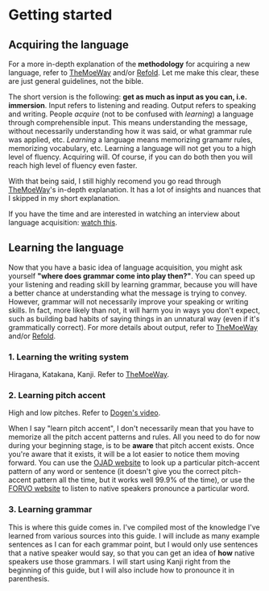 # Getting started

## Acquiring the language
For a more in-depth explanation of the **methodology** for acquiring a new language, refer to [TheMoeWay](https://learnjapanese.moe/) and/or [Refold](https://refold.la/). Let me make this clear, these are just general guidelines, not the bible.

The short version is the following: **get as much as input as you can, i.e. immersion**. Input refers to listening and reading. Output refers to speaking and writing. People *acquire* (not to be confused with *learning*) a language through comprehensible input. This means understanding the message, without necessarily understanding how it was said, or what grammar rule was applied, etc. *Learning* a language means memorizing gramamr rules, memorizing vocabulary, etc. Learning a language will not get you to a high level of fluency. Acquiring will. Of course, if you can do both then you will reach high level of fluency even faster.

With that being said, I still highly recomend you go read through [TheMoeWay](https://learnjapanese.moe/)'s in-depth explanation. It has a lot of insights and nuances that I skipped in my short explanation.

If you have the time and are interested in watching an interview about language acquisition: [watch this](https://youtu.be/_VYfpL6lcjE).

## Learning the language

Now that you have a basic idea of language acquisition, you might ask yourself **"where does grammar come into play then?"**. You can speed up your listening and reading skill by learning grammar, because you will have a better chance at understanding what the message is trying to convey. However, grammar will not necessarily improve your speaking or writing skills. In fact, more likely than not, it will harm you in ways you don't expect, such as building bad habits of saying things in an unnatural way (even if it's grammatically correct). For more details about output, refer to [TheMoeWay](https://learnjapanese.moe/speaking/#heres-why-it-may-be-a-good-idea-talking-to-natives) and/or [Refold](https://refold.la/roadmap).

### 1. Learning the writing system

Hiragana, Katakana, Kanji. Refer to [TheMoeWay](https://learnjapanese.moe/guide/#learning-japanese-effectively).

### 2. Learning pitch accent

High and low pitches. Refer to [Dogen's video](https://youtu.be/O6AoilGEers).

When I say "learn pitch accent", I don't necessarily mean that you have to memorize all the pitch accent patterns and rules. All you need to do for now during your beginning stage, is to be **aware** that pitch accent exists. Once you're aware that it exists, it will be a lot easier to notice them moving forward. You can use the [OJAD website](http://www.gavo.t.u-tokyo.ac.jp/ojad/eng/phrasing/index) to look up a particular pitch-accent pattern of any word or sentence (it doesn't give you the correct pitch-accent pattern all the time, but it works well 99.9% of the time), or use the [FORVO website](https://forvo.com/) to listen to native speakers pronounce a particular word.

### 3. Learning grammar

This is where this guide comes in. I've compiled most of the knowledge I've learned from various sources into this guide. I will include as many example sentences as I can for each grammar point, but I would only use sentences that a native speaker would say, so that you can get an idea of **how** native speakers use those grammars. I will start using Kanji right from the beginning of this guide, but I will also include how to pronounce it in parenthesis.
